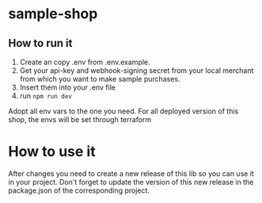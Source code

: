 # sample-shop

## How to run it

1. Create an copy .env from .env.example.
2. Get your api-key and webhook-signing secret from your local merchant from which you want to make sample purchases.
3. Insert them into your .env file
4. run `npm run dev`

Adopt all env vars to the one you need. For all deployed version of this shop, the envs will be set through terraform

# How to use it

After changes you need to create a new release of this lib so you can use it in your project. Don't forget to update the version of this new release in the package.json of the corresponding project.